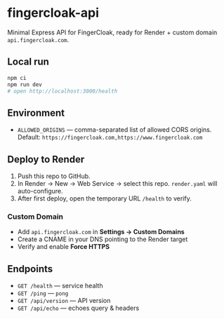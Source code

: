 # fingercloak-api

Minimal Express API for FingerCloak, ready for Render + custom domain `api.fingercloak.com`.

## Local run

```bash
npm ci
npm run dev
# open http://localhost:3000/health
```

## Environment

- `ALLOWED_ORIGINS` — comma-separated list of allowed CORS origins.
  Default: `https://fingercloak.com,https://www.fingercloak.com`

## Deploy to Render

1. Push this repo to GitHub.
2. In Render → New → Web Service → select this repo. `render.yaml` will auto-configure.
3. After first deploy, open the temporary URL `/health` to verify.

### Custom Domain

- Add `api.fingercloak.com` in **Settings → Custom Domains**
- Create a CNAME in your DNS pointing to the Render target
- Verify and enable **Force HTTPS**

## Endpoints

- `GET /health` — service health
- `GET /ping` — `pong`
- `GET /api/version` — API version
- `GET /api/echo` — echoes query & headers
